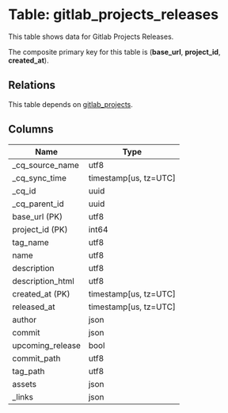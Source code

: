 # Table: gitlab_projects_releases

This table shows data for Gitlab Projects Releases.

The composite primary key for this table is (**base_url**, **project_id**, **created_at**).

## Relations

This table depends on [gitlab_projects](gitlab_projects).

## Columns

| Name          | Type          |
| ------------- | ------------- |
|_cq_source_name|utf8|
|_cq_sync_time|timestamp[us, tz=UTC]|
|_cq_id|uuid|
|_cq_parent_id|uuid|
|base_url (PK)|utf8|
|project_id (PK)|int64|
|tag_name|utf8|
|name|utf8|
|description|utf8|
|description_html|utf8|
|created_at (PK)|timestamp[us, tz=UTC]|
|released_at|timestamp[us, tz=UTC]|
|author|json|
|commit|json|
|upcoming_release|bool|
|commit_path|utf8|
|tag_path|utf8|
|assets|json|
|_links|json|